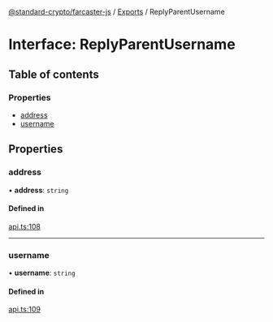 [@standard-crypto/farcaster-js](../README.md) / [Exports](../modules.md) / ReplyParentUsername

# Interface: ReplyParentUsername

## Table of contents

### Properties

- [address](ReplyParentUsername.md#address)
- [username](ReplyParentUsername.md#username)

## Properties

### address

• **address**: `string`

#### Defined in

[api.ts:108](https://github.com/kn/farcaster-js/blob/main/src/api.ts#L108)

___

### username

• **username**: `string`

#### Defined in

[api.ts:109](https://github.com/kn/farcaster-js/blob/main/src/api.ts#L109)
